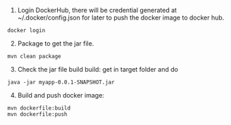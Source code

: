 1. Login DockerHub, there will be credential generated at ~/.docker/config.json for later to push the docker image to docker hub.

```
docker login
```
2. Package to get the jar file.

```
mvn clean package 
```
3. Check the jar file build build: get in target folder and do

```
java -jar myapp-0.0.1-SNAPSHOT.jar
```

4. Build and push docker image:

```
mvn dockerfile:build
mvn dockerfile:push
```
